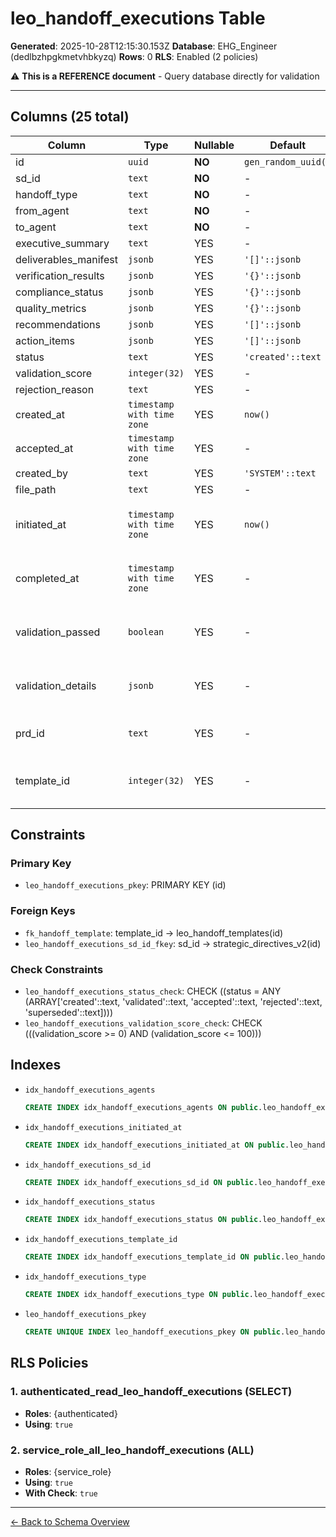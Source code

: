 # leo_handoff_executions Table

**Generated**: 2025-10-28T12:15:30.153Z
**Database**: EHG_Engineer (dedlbzhpgkmetvhbkyzq)
**Rows**: 0
**RLS**: Enabled (2 policies)

⚠️ **This is a REFERENCE document** - Query database directly for validation

---

## Columns (25 total)

| Column | Type | Nullable | Default | Description |
|--------|------|----------|---------|-------------|
| id | `uuid` | **NO** | `gen_random_uuid()` | - |
| sd_id | `text` | **NO** | - | - |
| handoff_type | `text` | **NO** | - | - |
| from_agent | `text` | **NO** | - | - |
| to_agent | `text` | **NO** | - | - |
| executive_summary | `text` | YES | - | - |
| deliverables_manifest | `jsonb` | YES | `'[]'::jsonb` | - |
| verification_results | `jsonb` | YES | `'{}'::jsonb` | - |
| compliance_status | `jsonb` | YES | `'{}'::jsonb` | - |
| quality_metrics | `jsonb` | YES | `'{}'::jsonb` | - |
| recommendations | `jsonb` | YES | `'[]'::jsonb` | - |
| action_items | `jsonb` | YES | `'[]'::jsonb` | - |
| status | `text` | YES | `'created'::text` | - |
| validation_score | `integer(32)` | YES | - | - |
| rejection_reason | `text` | YES | - | - |
| created_at | `timestamp with time zone` | YES | `now()` | - |
| accepted_at | `timestamp with time zone` | YES | - | - |
| created_by | `text` | YES | `'SYSTEM'::text` | - |
| file_path | `text` | YES | - | - |
| initiated_at | `timestamp with time zone` | YES | `now()` | Timestamp when handoff execution was initiated (default: NOW()) |
| completed_at | `timestamp with time zone` | YES | - | Timestamp when handoff execution completed (success, failure, or rejection) |
| validation_passed | `boolean` | YES | - | Boolean flag indicating if validation passed (true) or failed (false) |
| validation_details | `jsonb` | YES | - | JSONB field storing structured validation results and verification data |
| prd_id | `text` | YES | - | Reference to PRD ID for PLAN-to-EXEC handoffs |
| template_id | `integer(32)` | YES | - | Foreign key to leo_handoff_templates table (INTEGER) for audit trail |

## Constraints

### Primary Key
- `leo_handoff_executions_pkey`: PRIMARY KEY (id)

### Foreign Keys
- `fk_handoff_template`: template_id → leo_handoff_templates(id)
- `leo_handoff_executions_sd_id_fkey`: sd_id → strategic_directives_v2(id)

### Check Constraints
- `leo_handoff_executions_status_check`: CHECK ((status = ANY (ARRAY['created'::text, 'validated'::text, 'accepted'::text, 'rejected'::text, 'superseded'::text])))
- `leo_handoff_executions_validation_score_check`: CHECK (((validation_score >= 0) AND (validation_score <= 100)))

## Indexes

- `idx_handoff_executions_agents`
  ```sql
  CREATE INDEX idx_handoff_executions_agents ON public.leo_handoff_executions USING btree (from_agent, to_agent)
  ```
- `idx_handoff_executions_initiated_at`
  ```sql
  CREATE INDEX idx_handoff_executions_initiated_at ON public.leo_handoff_executions USING btree (initiated_at DESC)
  ```
- `idx_handoff_executions_sd_id`
  ```sql
  CREATE INDEX idx_handoff_executions_sd_id ON public.leo_handoff_executions USING btree (sd_id)
  ```
- `idx_handoff_executions_status`
  ```sql
  CREATE INDEX idx_handoff_executions_status ON public.leo_handoff_executions USING btree (status)
  ```
- `idx_handoff_executions_template_id`
  ```sql
  CREATE INDEX idx_handoff_executions_template_id ON public.leo_handoff_executions USING btree (template_id)
  ```
- `idx_handoff_executions_type`
  ```sql
  CREATE INDEX idx_handoff_executions_type ON public.leo_handoff_executions USING btree (handoff_type)
  ```
- `leo_handoff_executions_pkey`
  ```sql
  CREATE UNIQUE INDEX leo_handoff_executions_pkey ON public.leo_handoff_executions USING btree (id)
  ```

## RLS Policies

### 1. authenticated_read_leo_handoff_executions (SELECT)

- **Roles**: {authenticated}
- **Using**: `true`

### 2. service_role_all_leo_handoff_executions (ALL)

- **Roles**: {service_role}
- **Using**: `true`
- **With Check**: `true`

---

[← Back to Schema Overview](../database-schema-overview.md)
